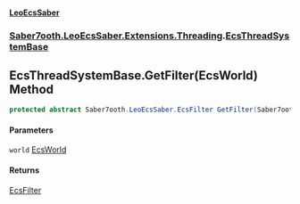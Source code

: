 #### [LeoEcsSaber](index.md 'index')
### [Saber7ooth.LeoEcsSaber.Extensions.Threading](Saber7ooth.LeoEcsSaber.Extensions.Threading.md 'Saber7ooth.LeoEcsSaber.Extensions.Threading').[EcsThreadSystemBase](EcsThreadSystemBase.md 'Saber7ooth.LeoEcsSaber.Extensions.Threading.EcsThreadSystemBase')

## EcsThreadSystemBase.GetFilter(EcsWorld) Method

```csharp
protected abstract Saber7ooth.LeoEcsSaber.EcsFilter GetFilter(Saber7ooth.LeoEcsSaber.EcsWorld world);
```
#### Parameters

<a name='Saber7ooth.LeoEcsSaber.Extensions.Threading.EcsThreadSystemBase.GetFilter(Saber7ooth.LeoEcsSaber.EcsWorld).world'></a>

`world` [EcsWorld](EcsWorld.md 'Saber7ooth.LeoEcsSaber.EcsWorld')

#### Returns
[EcsFilter](EcsFilter.md 'Saber7ooth.LeoEcsSaber.EcsFilter')